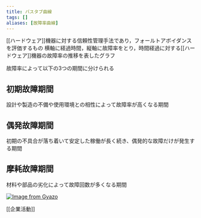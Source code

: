 ```yaml
---
title: バスタブ曲線
tags: []
aliases: [故障率曲線]
---
```

[[ハードウェア]]機器に対する信頼性管理手法であり，フォールトアボイダンスを評価するもの
横軸に経過時間，縦軸に故障率をとり，時間経過に対する[[ハードウェア]]機器の故障率の推移を表したグラフ

故障率によって以下の3つの期間に分けられる

## 初期故障期間

設計や製造の不備や使用環境との相性によって故障率が高くなる期間

## 偶発故障期間

初期の不具合が落ち着いて安定した稼働が長く続き、偶発的な故障だけが発生する期間

## 摩耗故障期間

材料や部品の劣化によって故障回数が多くなる期間

[![Image from Gyazo](https://i.gyazo.com/9d874db76547cac08c7ba032f8764c72.png)](https://gyazo.com/9d874db76547cac08c7ba032f8764c72)


[[企業活動]]
